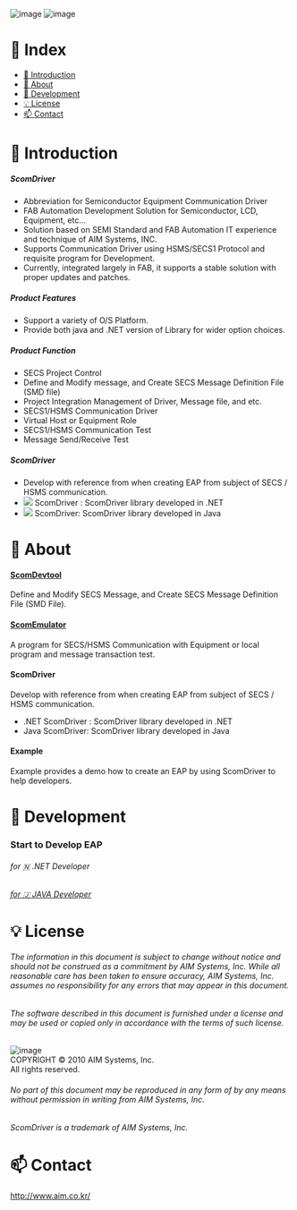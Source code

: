 ![image](https://user-images.githubusercontent.com/102704655/161009152-fc89a509-deac-4bdf-b9f1-f252c892f646.png)
![image](https://user-images.githubusercontent.com/102704655/161009188-40bca8ea-5039-4174-9bff-25e8a5c5c993.png)


# 📌 Index
* [📖 Introduction](#-Introduction)
* [🔎 About](#-About)
* [📑 Development](#-Development)
* [💡 License](#-License)
* [📫 Contact](#-Contact)


# 📖 Introduction
##### ScomDriver 
* Abbreviation for Semiconductor Equipment Communication Driver
* FAB Automation Development Solution for Semiconductor, LCD, Equipment, etc…
* Solution based on SEMI Standard and FAB Automation IT experience and technique of AIM Systems, INC.
* Supports Communication Driver using HSMS/SECS1 Protocol and requisite program for Development.
* Currently, integrated largely in FAB, it supports a stable solution with proper updates and patches.

##### Product Features 
* Support a variety of O/S Platform.
* Provide both java and .NET version of Library for wider option choices.

##### Product Function
* SECS Project Control
* Define and Modify message, and Create SECS Message Definition File (SMD file)
* Project Integration Management of Driver, Message file, and etc.
* SECS1/HSMS Communication Driver
* Virtual Host or Equipment Role 
* SECS1/HSMS Communication Test 
* Message Send/Receive Test 

##### ScomDriver
* Develop with reference from when creating EAP from subject of SECS / HSMS communication.
* <img src="https://img.shields.io/badge/-C%23-000000?logo=Csharp&style=flat"> ScomDriver : ScomDriver library developed in .NET
* <img src="https://img.shields.io/badge/java-007396?style=for-the-badge&logo=java&logoColor=white"> ScomDriver: ScomDriver library developed in Java

# 🔎 About
#### [ScomDevtool](./documents/devtool.md)  
Define and Modify SECS Message, and Create SECS Message Definition File (SMD File).

#### [ScomEmulator](./documents/emulator.md)  
A program for SECS/HSMS Communication with Equipment or local program and message transaction test.

#### ScomDriver  
Develop with reference from when creating EAP from subject of SECS / HSMS communication.
* .NET ScomDriver : ScomDriver library developed in .NET
* Java ScomDriver: ScomDriver library developed in Java

#### Example  
Example provides a demo how to create an EAP by using ScomDriver to help developers.


# 📑 Development
### Start to Develop EAP  
###### for 🇳  .NET Developer
###### [for 🇯  JAVA Developer](./documents/javadev.md)


# 💡 License
###### The information in this document is subject to change without notice and should not be construed as a commitment by AIM Systems, Inc. While all reasonable care has been taken to ensure accuracy, AIM Systems, Inc. assumes no responsibility for any errors that may appear in this document.
###### The software described in this document is furnished under a license and may be used or copied only in accordance with the terms of such license.

![image](https://user-images.githubusercontent.com/102704655/161007121-8da3684a-c5bc-4bc6-8247-6ea363a340eb.png)  
COPYRIGHT © 2010 AIM Systems, Inc.  
All rights reserved.

###### No part of this document may be reproduced in any form of by any means without permission in writing from AIM Systems, Inc.
###### ScomDriver is a trademark of AIM Systems, Inc.


# 📫 Contact
http://www.aim.co.kr/

